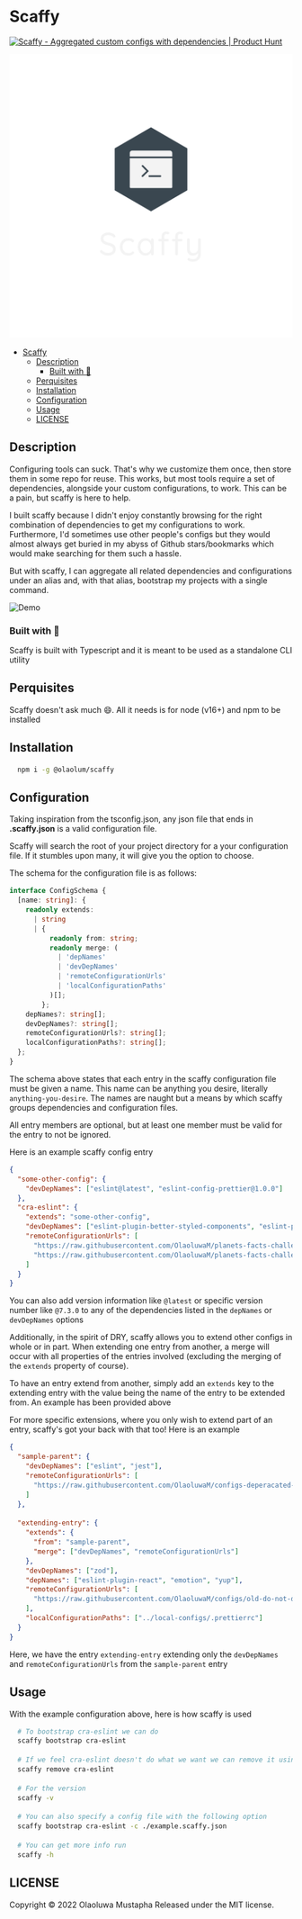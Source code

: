 <!-- #### CFPB Open Source Project Template Instructions

1. Create a new project.
2. [Copy these files into the new project](#installation)
3. Update the README, replacing the contents below as prescribed.
4. Add any libraries, assets, or hard dependencies whose source code will be included in
   the project's repository to the _Exceptions_ section in the [TERMS](TERMS.md).

- If no exceptions are needed, remove that section from TERMS.

5. If working with an existing code base, answer the questions on the
   [open source checklist](opensource-checklist.md)
6. Delete these instructions and everything up to the _Project Title_ from the README.
7. Write some great software and tell people about it.

> Keep the README fresh! It's the first thing people see and will make the initial
> impression.

## Installation

To install all of the template files, run the following script from the root of your
project's directory:

```
bash -c "$(curl -s https://raw.githubusercontent.com/CFPB/development/main/open-source-template.sh)"
```

--- -->

# Scaffy

<a href="https://www.producthunt.com/posts/scaffy?utm_source=badge-featured&utm_medium=badge&utm_souce=badge-scaffy" target="_blank"><img src="https://api.producthunt.com/widgets/embed-image/v1/featured.svg?post_id=345971&theme=dark" alt="Scaffy - Aggregated&#0032;custom&#0032;configs&#0032;with&#0032;dependencies | Product Hunt" style="width: 250px; height: 54px;" width="250" height="54" /></a>

![Logo](demo/logo_transparent.png)

- [Scaffy](#scaffy)
  - [Description](#description)
    - [Built with :boxing_glove:](#built-with-boxing_glove)
  - [Perquisites](#perquisites)
  - [Installation](#installation)
  - [Configuration](#configuration)
  - [Usage](#usage)
  - [LICENSE](#license)

## Description

<!-- Put a meaningful, short, plain-language description of what
this project is trying to accomplish and why it matters.
Describe the problem(s) this project solves.
Describe how this software can improve the lives of its audience. -->

Configuring tools can suck. That's why we customize them once, then store them in some
repo for reuse. This works, but most tools require a set of dependencies, alongside your
custom configurations, to work. This can be a pain, but scaffy is here to help.

I built scaffy because I didn't enjoy constantly browsing for the right combination of
dependencies to get my configurations to work. Furthermore, I'd sometimes use other
people's configs but they would almost always get buried in my abyss of Github
stars/bookmarks which would make searching for them such a hassle.

But with scaffy, I can aggregate all related dependencies and configurations under an
alias and, with that alias, bootstrap my projects with a single command.

<!-- **Screenshot**: If the software has visual components, place a screenshot after the
description; e.g.,
-->

<!-- TODO Add video demo here -->

![Demo](demo/scaffy.demo.gif)

### Built with :boxing_glove:

<!-- **Technology stack**: Indicate the technological nature of the software, including
  primary programming language(s) and whether the software is intended as standalone or as
  a module in a framework or other ecosystem. -->

Scaffy is built with Typescript and it is meant to be used as a standalone CLI utility

<!-- - **Links to production or demo instances**
- Describe what sets this apart from related-projects. Linking to another doc or page is
  OK if this can't be expressed in a sentence or two. -->

## Perquisites

<!-- Describe any dependencies that must be installed for this software to work. This includes
programming languages, databases or other storage mechanisms, build tools, frameworks, and
so forth. If specific versions of other software are required, or known not to work, call
that out. -->

Scaffy doesn't ask much :smile:. All it needs is for node (v16+) and npm to be installed

## Installation

<!-- Detailed instructions on how to install, configure, and get the project running. This
should be frequently tested to ensure reliability. Alternatively, link to a separate
[INSTALL](INSTALL.md) document. -->

```bash
  npm i -g @olaolum/scaffy
```

## Configuration

<!-- If the software is configurable, describe it in detail, either here or in other
documentation to which you link. -->

Taking inspiration from the tsconfig.json, any json file that ends in **.scaffy.json** is
a valid configuration file.

Scaffy will search the root of your project directory for a your configuration file. If it
stumbles upon many, it will give you the option to choose.

The schema for the configuration file is as follows:

```typescript
interface ConfigSchema {
  [name: string]: {
    readonly extends:
      | string
      | {
          readonly from: string;
          readonly merge: (
            | 'depNames'
            | 'devDepNames'
            | 'remoteConfigurationUrls'
            | 'localConfigurationPaths'
          )[];
        };
    depNames?: string[];
    devDepNames?: string[];
    remoteConfigurationUrls?: string[];
    localConfigurationPaths?: string[];
  };
}
```

The schema above states that each entry in the scaffy configuration file must be given a
name. This name can be anything you desire, literally `anything-you-desire`. The names are
naught but a means by which scaffy groups dependencies and configuration files.

All entry members are optional, but at least one member must be valid for the entry to not
be ignored.

Here is an example scaffy config entry

```json
{
  "some-other-config": {
    "devDepNames": ["eslint@latest", "eslint-config-prettier@1.0.0"]
  },
  "cra-eslint": {
    "extends": "some-other-config",
    "devDepNames": ["eslint-plugin-better-styled-components", "eslint-plugin-prettier"],
    "remoteConfigurationUrls": [
      "https://raw.githubusercontent.com/OlaoluwaM/planets-facts-challenge/main/.eslintrc.js",
      "https://raw.githubusercontent.com/OlaoluwaM/planets-facts-challenge/main/.prettierrc"
    ]
  }
}
```

You can also add version information like `@latest` or specific version number like
`@7.3.0` to any of the dependencies listed in the `depNames` or `devDepNames` options

Additionally, in the spirit of DRY, scaffy allows you to extend other configs in whole or
in part. When extending one entry from another, a merge will occur with all properties of
the entries involved (excluding the merging of the `extends` property of course).

To have an entry extend from another, simply add an `extends` key to the extending entry
with the value being the name of the entry to be extended from. An example has been
provided above

For more specific extensions, where you only wish to extend part of an entry, scaffy's got
your back with that too! Here is an example

```json
{
  "sample-parent": {
    "devDepNames": ["eslint", "jest"],
    "remoteConfigurationUrls": [
      "https://raw.githubusercontent.com/OlaoluwaM/configs-deperacated-/master/jsconfig.json"
    ]
  },

  "extending-entry": {
    "extends": {
      "from": "sample-parent",
      "merge": ["devDepNames", "remoteConfigurationUrls"]
    },
    "devDepNames": ["zod"],
    "depNames": ["eslint-plugin-react", "emotion", "yup"],
    "remoteConfigurationUrls": [
      "https://raw.githubusercontent.com/OlaoluwaM/configs/old-do-not-delete/typescript/.eslintrc.js"
    ],
    "localConfigurationPaths": ["../local-configs/.prettierrc"]
  }
}
```

Here, we have the entry `extending-entry` extending only the `devDepNames` and
`remoteConfigurationUrls` from the `sample-parent` entry

## Usage

<!-- Show users how to use the software. Be specific. Use appropriate formatting when showing
code snippets. -->

With the example configuration above, here is how scaffy is used

```bash
  # To bootstrap cra-eslint we can do
  scaffy bootstrap cra-eslint

  # If we feel cra-eslint doesn't do what we want we can remove it using
  scaffy remove cra-eslint

  # For the version
  scaffy -v

  # You can also specify a config file with the following option
  scaffy bootstrap cra-eslint -c ./example.scaffy.json

  # You can get more info run
  scaffy -h
```

<!-- ## How to test the software

If the software includes automated tests, detail how to run those tests. -->

<!-- ## Known issues

Document any known significant shortcomings with the software.

## Getting help

Instruct users how to get help with this software; this might include links to an issue
tracker, wiki, mailing list, etc.

**Example**

If you have questions, concerns, bug reports, etc, please file an issue in this
repository's Issue Tracker.

## Getting involved

This section should detail why people should get involved and describe key areas you are
currently focusing on; e.g., trying to get feedback on features, fixing certain bugs,
building important pieces, etc.

General instructions on _how_ to contribute should be stated with a link to
[CONTRIBUTING](CONTRIBUTING.md). -->

## LICENSE

Copyright © 2022 Olaoluwa Mustapha Released under the MIT license.

<!-- ## Credits and references

1. Projects that inspired you
2. Related projects
3. Books, papers, talks, or other sources that have meaningful impact or influence on this
   project -->

<!-- ## To Do

- Yarn support -->
